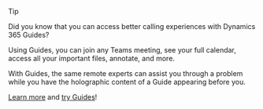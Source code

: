 > [!TIP]
> Did you know that you can access better calling experiences with Dynamics 365 Guides?
>
> Using Guides, you can join any Teams meeting, see your full calendar, access all your important files, annotate, and more.  
>
> With Guides, the same remote experts can assist you through a problem while you have the holographic content of a Guide appearing before you.  
>
> [Learn more](https://go.microsoft.com/fwlink/?linkid=2227374) and [try Guides](https://go.microsoft.com/fwlink/?linkid=2227510)!
